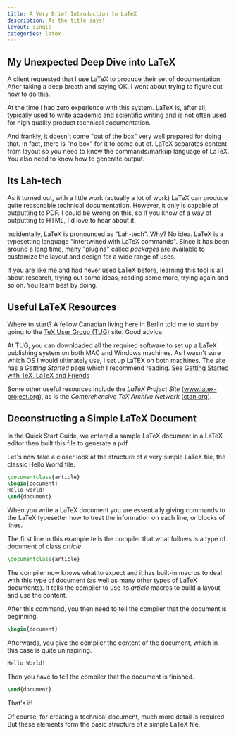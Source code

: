 ```yaml
---
title: A Very Brief Introduction to LaTeX
description: As the title says!
layout: single
categories: latex
---
```


## My Unexpected Deep Dive into LaTeX

A client requested that I use LaTeX to produce their set of documentation. After taking a deep breath and saying OK, I went about trying to figure out how to do this.

At the time I had zero experience with this system. LaTeX is, after all, typically used to write academic and scientific writing and is not often used for high quality product technical documentation.

And frankly, it doesn't come "out of the box" very well prepared for doing that. In fact, there is "no box" for it to come out of. LaTeX separates content from layout so you need to know the commands/markup language of LaTeX. You also need to know how to generate output.

## Its Lah-tech

As it turned out, with a little work (actually a lot of work) LaTeX can produce quite reasonable technical documentation. However, it only is capable of outputting to PDF. I could be wrong on this, so if you know of a way of outputting to HTML, I'd love to hear about it.

Incidentally, LaTeX is pronounced as "Lah-tech". Why? No idea. LaTeX is a typesetting language "intertwined with LaTeX commands". Since it has been around a long time, many "plugins" called *packages* are available to customize the layout and design for a wide range of uses.

If you are like me and had never used LaTeX before, learning this tool is all about research, trying out some ideas, reading some more, trying again and so on. You learn best by doing.

## Useful LaTeX Resources

Where to start? A fellow Canadian living here in Berlin told me to start by going to the <a href="http://tug.org/" target="_blank">TeX User Group (TUG)</a> site. Good advice.

At TUG, you can downloaded all the required software to set up a LaTeX publishing system on both MAC and Windows machines. As I wasn't sure which OS I would ultimately use, I set up LaTEX on both machines. The site has a _Getting Started_ page which I recommend reading. See <a href="https://tug.org/begin.html">Getting Started with TeX, LaTeX and Friends</a>

Some other useful resources include the _LaTeX Project Site_ (<a href="http://www.latex-project.org/">www.latex-project.org</a>), as is the _Comprehensive TeX Archive Network_ (<a href="http://ctan.org/">ctan.org</a>).

## Deconstructing a Simple LaTeX Document

In the Quick Start Guide, we entered a sample LaTeX document in a LaTeX editor then built this file to generate a pdf.

Let's now take a closer look at the structure of a very simple LaTeX file, the classic Hello World file.

```latex
\documentclass{article}
\begin{document}
Hello world!
\end{document}
```

When you write a LaTeX document you are essentially giving commands to the LaTeX typesetter how to treat the information on each line, or blocks of lines.

The first line in this example tells the compiler that what follows is a type of document of class *article*.

```latex
\documentclass{article}
```

 The compiler now knows what to expect and it has built-in macros to deal with this type of document (as well as many other types of LaTeX documents). It tells the compiler to use its *article* macros to build a layout and use the content.

After this command, you then need to tell the compiler that the document is beginning.

```latex
\begin{document}
```

Afterwards, you give the compiler the content of the document, which in this case is quite uninspiring.

```latex
Hello World!
```

Then you have to tell the compiler that the document is finished.

```latex
\end{document}
```
That's it!

Of course, for creating a technical document, much more detail is required. But these  elements form the basic structure of a simple LaTeX file.
